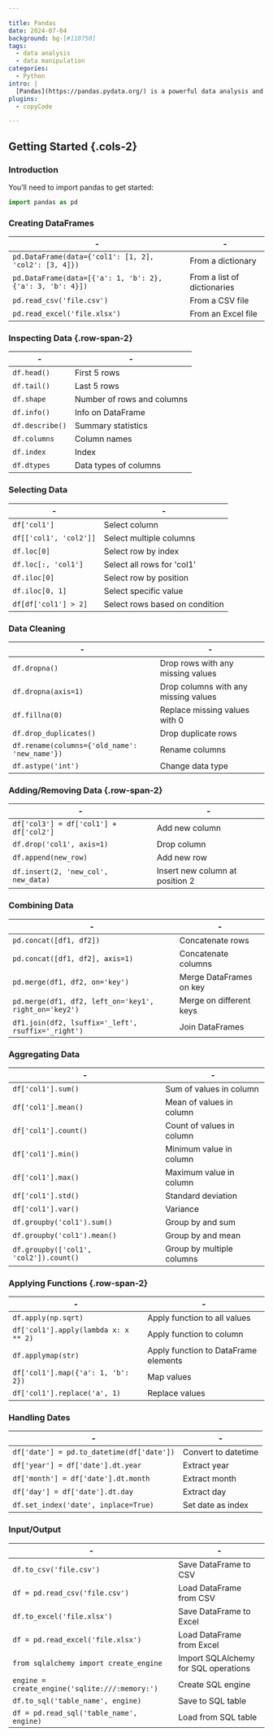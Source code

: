 ```yaml
---

title: Pandas
date: 2024-07-04
background: bg-[#110750]
tags:
  - data analysis
  - data manipulation
categories:
  - Python
intro: |
  [Pandas](https://pandas.pydata.org/) is a powerful data analysis and manipulation library for Python. This cheat sheet is a quick reference for Pandas beginners.
plugins:
  - copyCode

---
```


## Getting Started {.cols-2}

### Introduction

You’ll need to import pandas to get started:

```python
import pandas as pd
```

### Creating DataFrames

| -                                                              | -                                                   |
| -------------------------------------------------------------- | --------------------------------------------------- |
| `pd.DataFrame(data={'col1': [1, 2], 'col2': [3, 4]})`          | From a dictionary                                   |
| `pd.DataFrame(data=[{'a': 1, 'b': 2}, {'a': 3, 'b': 4}])`      | From a list of dictionaries                         |
| `pd.read_csv('file.csv')`                                      | From a CSV file                                     |
| `pd.read_excel('file.xlsx')`                                   | From an Excel file                                  |

### Inspecting Data {.row-span-2}

| -                       | -                               |
| ----------------------- | ------------------------------- |
| `df.head()`             | First 5 rows                    |
| `df.tail()`             | Last 5 rows                     |
| `df.shape`              | Number of rows and columns      |
| `df.info()`             | Info on DataFrame               |
| `df.describe()`         | Summary statistics              |
| `df.columns`            | Column names                    |
| `df.index`              | Index                           |
| `df.dtypes`             | Data types of columns           |

### Selecting Data

| -                        | -                                                 |
| ------------------------ | ------------------------------------------------- |
| `df['col1']`             | Select column                                     |
| `df[['col1', 'col2']]`   | Select multiple columns                           |
| `df.loc[0]`              | Select row by index                               |
| `df.loc[:, 'col1']`      | Select all rows for 'col1'                        |
| `df.iloc[0]`             | Select row by position                            |
| `df.iloc[0, 1]`          | Select specific value                             |
| `df[df['col1'] > 2]`     | Select rows based on condition                    |

### Data Cleaning

| -                            | -                                      |
| ---------------------------- | -------------------------------------- |
| `df.dropna()`                | Drop rows with any missing values      |
| `df.dropna(axis=1)`          | Drop columns with any missing values   |
| `df.fillna(0)`               | Replace missing values with 0          |
| `df.drop_duplicates()`       | Drop duplicate rows                    |
| `df.rename(columns={'old_name': 'new_name'})` | Rename columns      |
| `df.astype('int')`           | Change data type                       |

### Adding/Removing Data {.row-span-2}

| -                                   | -                              |
| ----------------------------------- | ------------------------------ |
| `df['col3'] = df['col1'] + df['col2']` | Add new column               |
| `df.drop('col1', axis=1)`           | Drop column                    |
| `df.append(new_row)`                | Add new row                    |
| `df.insert(2, 'new_col', new_data)` | Insert new column at position 2|

### Combining Data

| -                                             | -                                                |
| --------------------------------------------- | ------------------------------------------------ |
| `pd.concat([df1, df2])`                       | Concatenate rows                                 |
| `pd.concat([df1, df2], axis=1)`               | Concatenate columns                              |
| `pd.merge(df1, df2, on='key')`                | Merge DataFrames on key                          |
| `pd.merge(df1, df2, left_on='key1', right_on='key2')` | Merge on different keys                 |
| `df1.join(df2, lsuffix='_left', rsuffix='_right')`    | Join DataFrames                              |

### Aggregating Data

| -                                    | -                                                |
| ------------------------------------ | ------------------------------------------------ |
| `df['col1'].sum()`                   | Sum of values in column                          |
| `df['col1'].mean()`                  | Mean of values in column                         |
| `df['col1'].count()`                 | Count of values in column                        |
| `df['col1'].min()`                   | Minimum value in column                          |
| `df['col1'].max()`                   | Maximum value in column                          |
| `df['col1'].std()`                   | Standard deviation                               |
| `df['col1'].var()`                   | Variance                                         |
| `df.groupby('col1').sum()`           | Group by and sum                                 |
| `df.groupby('col1').mean()`          | Group by and mean                                |
| `df.groupby(['col1', 'col2']).count()` | Group by multiple columns                       |

### Applying Functions {.row-span-2}

| -                                  | -                                    |
| ---------------------------------- | ------------------------------------ |
| `df.apply(np.sqrt)`                | Apply function to all values         |
| `df['col1'].apply(lambda x: x ** 2)`| Apply function to column             |
| `df.applymap(str)`                 | Apply function to DataFrame elements |
| `df['col1'].map({'a': 1, 'b': 2})` | Map values                           |
| `df['col1'].replace('a', 1)`       | Replace values                       |

### Handling Dates

| -                                    | -                                          |
| ------------------------------------ | ------------------------------------------ |
| `df['date'] = pd.to_datetime(df['date'])` | Convert to datetime                      |
| `df['year'] = df['date'].dt.year`          | Extract year                              |
| `df['month'] = df['date'].dt.month`        | Extract month                             |
| `df['day'] = df['date'].dt.day`            | Extract day                               |
| `df.set_index('date', inplace=True)`       | Set date as index                         |

### Input/Output

| -                                    | -                                                |
| ------------------------------------ | ------------------------------------------------ |
| `df.to_csv('file.csv')`              | Save DataFrame to CSV                            |
| `df = pd.read_csv('file.csv')`       | Load DataFrame from CSV                          |
| `df.to_excel('file.xlsx')`           | Save DataFrame to Excel                          |
| `df = pd.read_excel('file.xlsx')`    | Load DataFrame from Excel                        |
| `from sqlalchemy import create_engine`| Import SQLAlchemy for SQL operations            |
| `engine = create_engine('sqlite:///:memory:')` | Create SQL engine                         |
| `df.to_sql('table_name', engine)`    | Save to SQL table                                |
| `df = pd.read_sql('table_name', engine)` | Load from SQL table                            |
